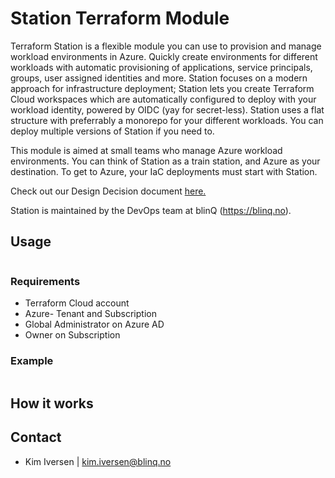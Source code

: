 # Station Terraform Module

Terraform Station is a flexible module you can use to provision and manage workload environments in Azure. Quickly create environments for different workloads with automatic provisioning of applications, service principals, groups, user assigned identities and more. Station focuses on a modern approach for infrastructure deployment; Station lets you create Terraform Cloud workspaces which are automatically configured to deploy with your workload identity, powered by OIDC (yay for secret-less). Station uses a flat structure with preferrably a monorepo for your different workloads. You can deploy multiple versions of Station if you need to. 

This module is aimed at small teams who manage Azure workload environments. You can think of Station as a train station, and Azure as your destination. To get to Azure, your IaC deployments must start with Station.

Check out our Design Decision document [here.](https://github.com/blinqas/station/blob/trunk/DESIGN_DESICIONS.md)

Station is maintained by the DevOps team at blinQ (https://blinq.no).

## Usage

```terraform

```

### Requirements

- Terraform Cloud account
- Azure- Tenant and Subscription
- Global Administrator on Azure AD
- Owner on Subscription

### Example

```terraform

```

## How it works

## Contact

- Kim Iversen | [kim.iversen@blinq.no](mailto:kim.iversen@blinq.no)

